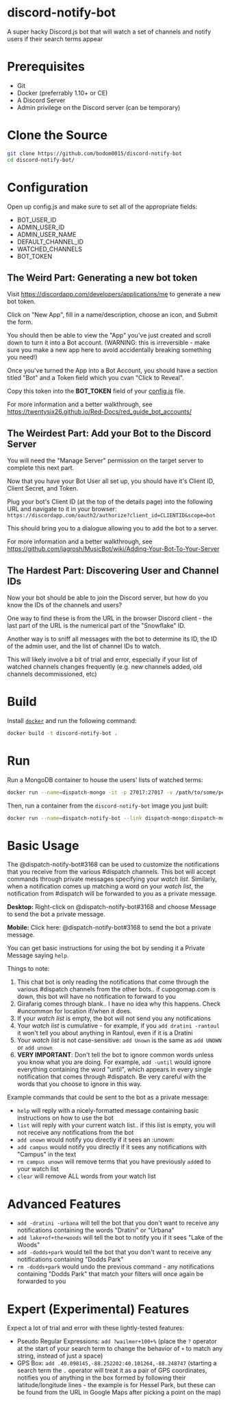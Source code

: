 # discord-notify-bot
A super hacky Discord.js bot that will watch a set of channels and notify users if their search terms appear

# Prerequisites
* Git
* Docker (preferrably 1.10+ or CE)
* A Discord Server
* Admin privilege on the Discord server (can be temporary)

# Clone the Source
```bash
git clone https://github.com/bodom0015/discord-notify-bot
cd discord-notify-bot/
```

# Configuration
Open up config.js and make sure to set all of the appropriate fields:
* BOT_USER_ID
* ADMIN_USER_ID
* ADMIN_USER_NAME
* DEFAULT_CHANNEL_ID
* WATCHED_CHANNELS
* BOT_TOKEN

## The Weird Part: Generating a new bot token
Visit https://discordapp.com/developers/applications/me to generate a new bot token.

Click on "New App", fill in a name/description, choose an icon, and Submit the form.

You should then be able to view the "App" you've just created and scroll down to turn it into a Bot account. (WARNING: this is irreversible - make sure you make a new app here to avoid accidentally breaking something you need!)

Once you've turned the App into a Bot Account, you should have a section titled "Bot" and a Token field which you cvan "Click to Reveal".

Copy this token into the **BOT_TOKEN** field of your [config.js](config.js) file.

For more information and a better walkthrough, see https://twentysix26.github.io/Red-Docs/red_guide_bot_accounts/

## The Weirdest Part: Add your Bot to the Discord Server
You will need the "Manage Server" permission on the target server to complete this next part.

Now that you have your Bot User all set up, you should have it's Client ID, Client Secret, and Token.

Plug your bot's Client ID (at the top of the details page) into the following URL and navigate to it in your browser:
`https://discordapp.com/oauth2/authorize?client_id=CLIENTID&scope=bot`

This should bring you to a dialogue allowing you to add the bot to a server.

For more information and a better walkthrough, see https://github.com/jagrosh/MusicBot/wiki/Adding-Your-Bot-To-Your-Server

## The Hardest Part: Discovering User and Channel IDs
Now your bot should be able to join the Discord server, but how do you know the IDs of the channels and users?

One way to find these is from the URL in the browser Discord client - the last part of the URL is the numerical part of the "Snowflake" ID.

Another way is to sniff all messages with the bot to determine its ID, the ID of the admin user, and the list of channel IDs to watch.

This will likely involve a bit of trial and error, especially if your list of watched channels changes frequently (e.g. new channels added, old channels decommissioned, etc)

# Build
Install [`docker`](https://www.docker.com/get-docker) and run the following command:
```bash
docker build -t discord-notify-bot .
```

# Run
Run a MongoDB container to house the users' lists of watched terms:
```bash
docker run --name=dispatch-mongo -it -p 27017:27017 -v /path/to/some/persisted/volume:/data/db mongo:latest
```

Then, run a container from the `discord-notify-bot` image you just built:
```bash
docker run --name=dispatch-notify-bot --link dispatch-mongo:dispatch-mongo -it discord-notify-bot
```

# Basic Usage
The @dispatch-notify-bot#3168 can be used to customize the notifications that you receive from the various #dispatch  channels. This bot will accept commands through private messages specifying your *watch list*. Similarly, when a notification comes up matching a word on your *watch list*, the notification from #dispatch will be forwarded to you as a private message.

__**Desktop:**__
Right-click on @dispatch-notify-bot#3168 and choose Message to send the bot a private message.

__**Mobile:**__
Click here: @dispatch-notify-bot#3168  to send the bot a private message.

You can get basic instructions for using the bot by sending it a Private Message saying `help`. 

Things to note:
 1.  This chat bot is only reading the notifications that come through the various #dispatch channels from the other bots.. if cupogomap.com is down, this bot will have no notification to forward to you
 2.  Girafarig comes through blank.. I have no idea why this happens. Check #uncommon for location if/when it does.
 3.  If your *watch list* is empty, the bot will not send you any notifications
 4.  Your *watch list* is cumulative - for example, if you `add dratini -rantoul` it won't tell you about anything in Rantoul, even if it is a Dratini 
 5.  Your *watch list* is not case-sensitive: `add Unown` is the same as `add UNOWN` or `add unown`
 6.  __**VERY IMPORTANT**__:  Don't tell the bot to ignore common words unless you know what you are doing. For example, `add -until` would ignore everything containing the word "until", which appears in every single notification that comes through #dispatch. Be very careful with the words that you choose to ignore in this way.

Example commands that could be sent to the bot as a private message:
 -  `help` will reply with a nicely-formatted message containing basic instructions on how to use the bot
 -  `list` will reply with your current watch list.. if this list is empty, you will not receive any notifications from the bot
 -  `add unown` would notify you directly if it sees an :unown:
 -  `add campus` would notify you directly if it sees any notifications with "Campus" in the text
 -  `rm campus unown` will remove terms that you have previously `add`ed to your watch list
 -  `clear` will remove ALL words from your watch list

# Advanced Features
 -  `add -dratini -urbana` will tell the bot that you don't want to receive any notifications containing the words "Dratini" or "Urbana"
 -  `add lake+of+the+woods` will tell the bot to notify you if it sees "Lake of the Woods"
 -  `add -dodds+park` would tell the bot that you don't want to receive any notifications containing "Dodds Park"
 -  `rm -dodds+park` would undo the previous command - any notifications containing "Dodds Park" that match your filters will once again be forwarded to you

# Expert (Experimental) Features
Expect a lot of trial and error with these lightly-tested features:
* Pseudo Regular Expressions: `add ?wailmer+100+%` (place the `?` operator at the start of your search term to change the behavior of `+` to match any string, instead of just a space)
* GPS Box: `add .40.098145,-88.252202:40.101264,-88.248747` (starting a search term the `.` operator will treat it as a pair of GPS coordinates, notifies you of anything in the box formed by following their latitude/longitude lines - the example is for Hessel Park, but these can be found from the URL in Google Maps after picking a point on the map)
